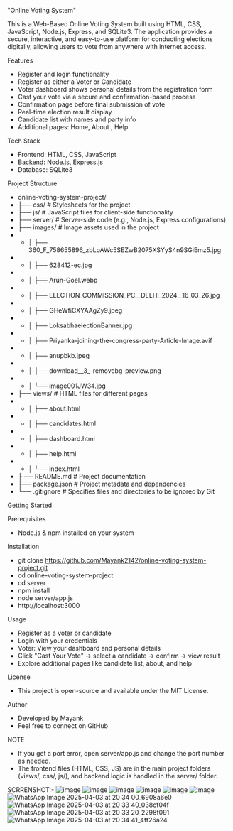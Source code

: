 "Online Voting System"

This is a Web-Based Online Voting System built using HTML, CSS, JavaScript, Node.js, Express, and SQLite3. 
The application provides a secure, interactive, and easy-to-use platform for conducting elections digitally, allowing users to vote from anywhere with internet access.

Features
-  Register and login functionality
-  Register as either a Voter or Candidate
-  Voter dashboard shows personal details from the registration form
-  Cast your vote via a secure and confirmation-based process
-  Confirmation page before final submission of vote
-  Real-time election result display
-  Candidate list with names and party info
-  Additional pages: Home, About , Help.

 Tech Stack
- Frontend: HTML, CSS, JavaScript
- Backend: Node.js, Express.js
- Database: SQLite3

Project Structure
- online-voting-system-project/
- ├── css/                      # Stylesheets for the project
- ├── js/                       # JavaScript files for client-side functionality
- ├── server/                   # Server-side code (e.g., Node.js, Express configurations)
- ├── images/                   # Image assets used in the project
- -  │   ├── 360_F_758655896_zbLoAWc5SEZwB2075XSYyS4n9SGiEmz5.jpg
- - │   ├── 628412-ec.jpg
- - │   ├── Arun-Goel.webp
- - │   ├── ELECTION_COMMISSION_PC__DELHI_2024__16_03_26.jpg
- - │   ├── GHeWfiCXYAAgZy9.jpeg
- - │   ├── LoksabhaelectionBanner.jpg
- - │   ├── Priyanka-joining-the-congress-party-Article-Image.avif
- - │   ├── anupbkb.jpeg
- - │   ├── download__3_-removebg-preview.png
- - │   └── image001JW34.jpg
- ├── views/                    # HTML files for different pages
- - │   ├── about.html
- - │   ├── candidates.html
- - │   ├── dashboard.html
- - │   ├── help.html
- - │   └── index.html
- ├ ── README.md                 # Project documentation
- ├── package.json              # Project metadata and dependencies
- └── .gitignore                # Specifies files and directories to be ignored by Git


Getting Started

Prerequisites
- Node.js & npm installed on your system

Installation
- git clone https://github.com/Mayank2142/online-voting-system-project.git
- cd online-voting-system-project
- cd server
- npm install
- node server/app.js
- http://localhost:3000

Usage
- Register as a voter or candidate
- Login with your credentials
- Voter: View your dashboard and personal details
- Click "Cast Your Vote" → select a candidate → confirm → view result
- Explore additional pages like candidate list, about, and help

License
- This project is open-source and available under the MIT License.

Author
- Developed by Mayank
- Feel free to connect on GitHub

NOTE
- If you get a port error, open server/app.js and change the port number as needed.
- The frontend files (HTML, CSS, JS) are in the main project folders (views/, css/, js/), and backend logic is handled in the server/ folder.

SCRRENSHOT:-
![image](https://github.com/user-attachments/assets/98222651-78c5-4c42-9d34-0bd8ad628608)
![image](https://github.com/user-attachments/assets/a6deec6c-9616-47f1-852a-1f403bd2ce3e)
![image](https://github.com/user-attachments/assets/f8c92cb4-a985-4260-a9be-a31bd45d8bb1)
![image](https://github.com/user-attachments/assets/b75637dc-4785-42e6-ae61-c6da5d39c99a)
![image](https://github.com/user-attachments/assets/fb758664-8958-409d-b7e0-8d77e55475b5)
![image](https://github.com/user-attachments/assets/a30de92a-08e9-460f-927f-60800c46d3a7)
![WhatsApp Image 2025-04-03 at 20 34 00_6908a6e0](https://github.com/user-attachments/assets/86b1ad1d-12d3-4674-98cb-4bf2622a4ee0)
![WhatsApp Image 2025-04-03 at 20 33 40_038cf04f](https://github.com/user-attachments/assets/c39b7a84-7188-4886-9178-027adb7caa3c)
![WhatsApp Image 2025-04-03 at 20 33 20_2298f091](https://github.com/user-attachments/assets/75c1856b-0a4a-4683-a379-7d8de6839d58)
![WhatsApp Image 2025-04-03 at 20 34 41_4ff26a24](https://github.com/user-attachments/assets/55c3afd8-b670-4f08-b08e-0cf56dea41c8)












